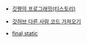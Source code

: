 - [깃짱의 프로그래밍(티스토리)](https://engineerinsight.tistory.com/)

- [깃허브 다른 사람 코드 가져오기](https://zzinise.tistory.com/37)

- [final,static](https://djkeh.github.io/articles/Why-should-final-member-variables-be-conventionally-static-in-Java-kor)
